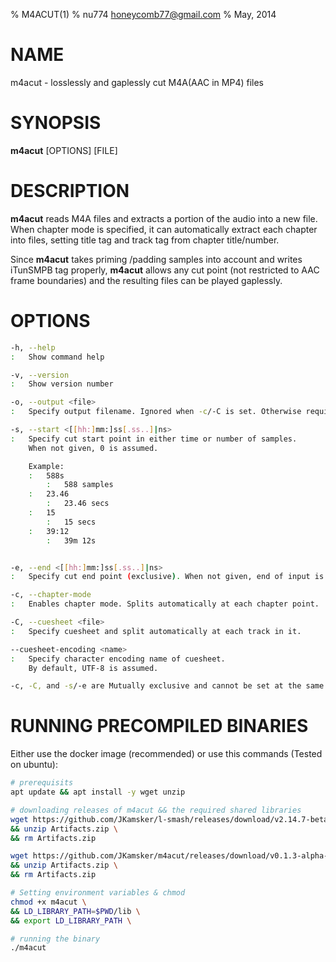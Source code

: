 % M4ACUT(1)
% nu774 <honeycomb77@gmail.com>
% May, 2014

NAME
====

m4acut - losslessly and gaplessly cut M4A(AAC in MP4) files

SYNOPSIS
========

**m4acut** [OPTIONS] [FILE]

DESCRIPTION
===========

**m4acut** reads M4A files and extracts a portion of the audio into a new file.
When chapter mode is specified, it can automatically extract each chapter
into files, setting title tag and track tag from chapter title/number.

Since **m4acut** takes priming /padding samples into account and writes
iTunSMPB tag properly, **m4acut** allows any cut point (not restricted to
AAC frame boundaries) and the resulting files can be played gaplessly.

OPTIONS
=======
````bash
-h, --help
:   Show command help

-v, --version
:   Show version number

-o, --output <file>
:   Specify output filename. Ignored when -c/-C is set. Otherwise required.

-s, --start <[[hh:]mm:]ss[.ss..]|ns>
:   Specify cut start point in either time or number of samples.
    When not given, 0 is assumed.

    Example:
    :   588s
        :   588 samples
    :   23.46
        :   23.46 secs
    :   15
        :   15 secs
    :   39:12
        :   39m 12s


-e, --end <[[hh:]mm:]ss[.ss..]|ns>
:   Specify cut end point (exclusive). When not given, end of input is assumed.

-c, --chapter-mode
:   Enables chapter mode. Splits automatically at each chapter point.

-C, --cuesheet <file>
:   Specify cuesheet and split automatically at each track in it.

--cuesheet-encoding <name>
:   Specify character encoding name of cuesheet.
    By default, UTF-8 is assumed.

-c, -C, and -s/-e are Mutually exclusive and cannot be set at the same time.
````



RUNNING PRECOMPILED BINARIES
=================

Either use the docker image (recommended) or use this commands (Tested on ubuntu):

```bash
# prerequisits
apt update && apt install -y wget unzip

# downloading releases of m4acut && the required shared libraries
wget https://github.com/JKamsker/l-smash/releases/download/v2.14.7-beta-02/Artifacts.zip \
&& unzip Artifacts.zip \
&& rm Artifacts.zip

wget https://github.com/JKamsker/m4acut/releases/download/v0.1.3-alpha-02/Artifacts.zip \
&& unzip Artifacts.zip \
&& rm Artifacts.zip

# Setting environment variables & chmod
chmod +x m4acut \
&& LD_LIBRARY_PATH=$PWD/lib \
&& export LD_LIBRARY_PATH \

# running the binary
./m4acut
```
